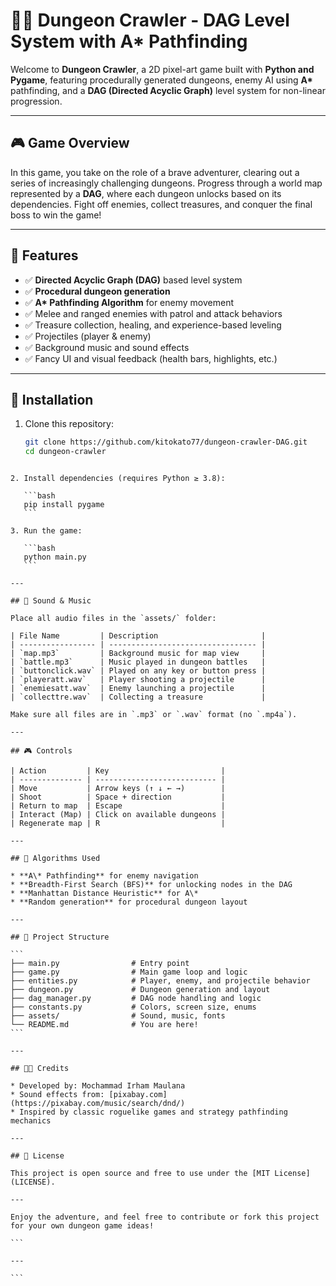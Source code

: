 # 🧙‍♂️ Dungeon Crawler - DAG Level System with A* Pathfinding

Welcome to **Dungeon Crawler**, a 2D pixel-art game built with **Python and Pygame**, featuring procedurally generated dungeons, enemy AI using **A\*** pathfinding, and a **DAG (Directed Acyclic Graph)** level system for non-linear progression.

---

## 🎮 Game Overview

In this game, you take on the role of a brave adventurer, clearing out a series of increasingly challenging dungeons. Progress through a world map represented by a **DAG**, where each dungeon unlocks based on its dependencies. Fight off enemies, collect treasures, and conquer the final boss to win the game!

---

## 🧩 Features

- ✅ **Directed Acyclic Graph (DAG)** based level system
- ✅ **Procedural dungeon generation**
- ✅ **A\* Pathfinding Algorithm** for enemy movement
- ✅ Melee and ranged enemies with patrol and attack behaviors
- ✅ Treasure collection, healing, and experience-based leveling
- ✅ Projectiles (player & enemy)
- ✅ Background music and sound effects
- ✅ Fancy UI and visual feedback (health bars, highlights, etc.)

---

## 🚀 Installation

1. Clone this repository:
   ```bash
   git clone https://github.com/kitokato77/dungeon-crawler-DAG.git
   cd dungeon-crawler
````

2. Install dependencies (requires Python ≥ 3.8):

   ```bash
   pip install pygame
   ```

3. Run the game:

   ```bash
   python main.py
   ```

---

## 🎹 Sound & Music

Place all audio files in the `assets/` folder:

| File Name         | Description                       |
| ----------------- | --------------------------------- |
| `map.mp3`         | Background music for map view     |
| `battle.mp3`      | Music played in dungeon battles   |
| `buttonclick.wav` | Played on any key or button press |
| `playeratt.wav`   | Player shooting a projectile      |
| `enemiesatt.wav`  | Enemy launching a projectile      |
| `collecttre.wav`  | Collecting a treasure             |

Make sure all files are in `.mp3` or `.wav` format (no `.mp4a`).

---

## 🎮 Controls

| Action         | Key                         |
| -------------- | --------------------------- |
| Move           | Arrow keys (↑ ↓ ← →)        |
| Shoot          | Space + direction           |
| Return to map  | Escape                      |
| Interact (Map) | Click on available dungeons |
| Regenerate map | R                           |

---

## 🧠 Algorithms Used

* **A\* Pathfinding** for enemy navigation
* **Breadth-First Search (BFS)** for unlocking nodes in the DAG
* **Manhattan Distance Heuristic** for A\*
* **Random generation** for procedural dungeon layout

---

## 📁 Project Structure

```
├── main.py                # Entry point
├── game.py                # Main game loop and logic
├── entities.py            # Player, enemy, and projectile behavior
├── dungeon.py             # Dungeon generation and layout
├── dag_manager.py         # DAG node handling and logic
├── constants.py           # Colors, screen size, enums
├── assets/                # Sound, music, fonts
└── README.md              # You are here!
```

---

## 🧑‍💻 Credits

* Developed by: Mochammad Irham Maulana
* Sound effects from: [pixabay.com](https://pixabay.com/music/search/dnd/)
* Inspired by classic roguelike games and strategy pathfinding mechanics

---

## 📜 License

This project is open source and free to use under the [MIT License](LICENSE).

---

Enjoy the adventure, and feel free to contribute or fork this project for your own dungeon game ideas!

```

---

```
